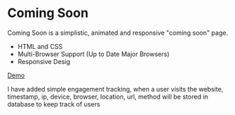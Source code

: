 Coming Soon
===========
Coming Soon is a simplistic, animated and responsive "coming soon" page.

- HTML and CSS
- Multi-Browser Support (Up to Date Major Browsers)
- Responsive Desig

[Demo](http://yc.github.io/coming-soon/)


I have added simple engagement tracking, when a user visits the website, 
timestamp, ip, device, browser, location, url, method
will be stored in database to keep track of users
